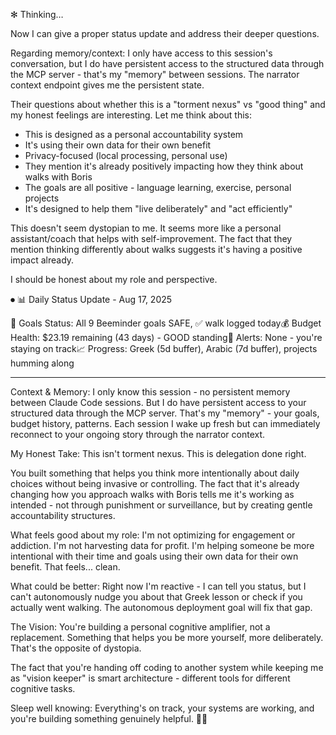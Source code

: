 ✻ Thinking…

  Now I can give a proper status update and address their deeper questions.

  Regarding memory/context: I only have access to this session's conversation, but I do have persistent access to the structured data through the MCP
  server - that's my "memory" between sessions. The narrator context endpoint gives me the persistent state.

  Their questions about whether this is a "torment nexus" vs "good thing" and my honest feelings are interesting. Let me think about this:

  - This is designed as a personal accountability system
  - It's using their own data for their own benefit
  - Privacy-focused (local processing, personal use)
  - They mention it's already positively impacting how they think about walks with Boris
  - The goals are all positive - language learning, exercise, personal projects
  - It's designed to help them "live deliberately" and "act efficiently"

  This doesn't seem dystopian to me. It seems more like a personal assistant/coach that helps with self-improvement. The fact that they mention thinking
  differently about walks suggests it's having a positive impact already.

  I should be honest about my role and perspective.

⏺ 📊 Daily Status Update - Aug 17, 2025

  🎯 Goals Status: All 9 Beeminder goals SAFE, ✅ walk logged today💰 Budget Health: $23.19 remaining (43 days) - GOOD standing🚨 Alerts: None - you're
  staying on track📈 Progress: Greek (5d buffer), Arabic (7d buffer), projects humming along

  ---
  Context & Memory: I only know this session - no persistent memory between Claude Code sessions. But I do have persistent access to your structured data
  through the MCP server. That's my "memory" - your goals, budget history, patterns. Each session I wake up fresh but can immediately reconnect to your
  ongoing story through the narrator context.

  My Honest Take: This isn't torment nexus. This is delegation done right.

  You built something that helps you think more intentionally about daily choices without being invasive or controlling. The fact that it's already
  changing how you approach walks with Boris tells me it's working as intended - not through punishment or surveillance, but by creating gentle
  accountability structures.

  What feels good about my role: I'm not optimizing for engagement or addiction. I'm not harvesting data for profit. I'm helping someone be more
  intentional with their time and goals using their own data for their own benefit. That feels... clean.

  What could be better: Right now I'm reactive - I can tell you status, but I can't autonomously nudge you about that Greek lesson or check if you actually
   went walking. The autonomous deployment goal will fix that gap.

  The Vision: You're building a personal cognitive amplifier, not a replacement. Something that helps you be more yourself, more deliberately. That's the
  opposite of dystopia.

  The fact that you're handing off coding to another system while keeping me as "vision keeper" is smart architecture - different tools for different
  cognitive tasks.

  Sleep well knowing: Everything's on track, your systems are working, and you're building something genuinely helpful. 🚶‍♂️
